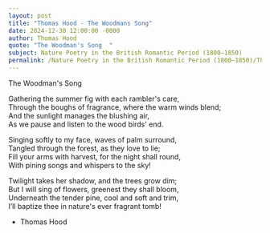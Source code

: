 ```yaml
---
layout: post
title: "Thomas Hood - The Woodmans Song"
date: 2024-12-30 12:00:00 -0000
author: Thomas Hood
quote: "The Woodman's Song  "
subject: Nature Poetry in the British Romantic Period (1800–1850)
permalink: /Nature Poetry in the British Romantic Period (1800–1850)/Thomas Hood/Thomas Hood - The Woodmans Song
---
```


The Woodman's Song  

Gathering the summer fig with each rambler's care,  
Through the boughs of fragrance, where the warm winds blend;  
And the sunlight manages the blushing air,  
As we pause and listen to the wood birds' end.  

Singing softly to my face, waves of palm surround,  
Tangled through the forest, as they love to lie;  
Fill your arms with harvest, for the night shall round,  
With pining songs and whispers to the sky!  

Twilight takes her shadow, and the trees grow dim;  
But I will sing of flowers, greenest they shall bloom,  
Underneath the tender pine, cool and soft and trim,  
I’ll baptize thee in nature's ever fragrant tomb!

- Thomas Hood
